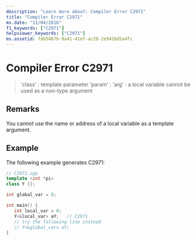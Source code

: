 ```yaml
---
description: "Learn more about: Compiler Error C2971"
title: "Compiler Error C2971"
ms.date: "11/04/2016"
f1_keywords: ["C2971"]
helpviewer_keywords: ["C2971"]
ms.assetid: fdb5467b-9a41-41ef-ac20-2e9428d5a4fc
---
```

# Compiler Error C2971

> 'class' : template parameter 'param' : 'arg' : a local variable cannot be used as a non-type argument

## Remarks

You cannot use the name or address of a local variable as a template argument.

## Example

The following example generates C2971:

```cpp
// C2971.cpp
template <int *pi>
class Y {};

int global_var = 0;

int main() {
   int local_var = 0;
   Y<&local_var> aY;   // C2971
   // try the following line instead
   // Y<&global_var> aY;
}
```

